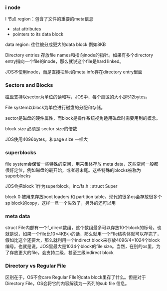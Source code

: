 ### i node

I 节点 region：包含了文件的重要的meta信息

- stat attributes
- pointers to its data block

data region: 往往被分成更大的data block 例如8KB

Directory entries 存放file names和指向inode的指针。如果有多个directory entry指向一个file的inode，那么就说这个file是hard linked。

JOS不使用inode，而是直接把file的meta info存在directory entry里面

### Sectors and Blocks

磁盘支持以sector为单位的读和写，JOS中，每个扇区的大小是512bytes。

File system以block为单位进行磁盘的分配和存储。

sector是磁盘的硬件属性，而block是操作系统视角适用磁盘时需要用到的概念。

block size 必须是 sector size的倍数

JOS使用4096bytes，和page size 一样大

### superblocks

file system会保留一些特殊的空间，用来集体存放 meta data，这些空间一般都很好定位，例如磁盘的最开始，或者最末尾。这些特殊的blocks被称为superblocks

JOS会把block 1作为superblock。inc/fs.h : struct Super

block 0 被用来存放boot loaders 和 partition table。现代的很多os会存放很多个sp block的copy，这样一旦一个失效了，另外的还可以用

### meta data

struct File内部有一个f_direct数组，这个数组最多可以存放10个block的标号。也就是说，如果一个file比10×4KB小的话，那么就用一个FIle结构体就可以存完了，假如比这个还要大，那么就利用一个indirect block来存放4096/4=1024个block编号。也就是说，JOS里最大是1034个block的file size。当然，在别的os里，为了存放更大的file，会支持二级，甚至三级indirect block

### Directory vs Regular File

区别在于，OS不会care Regular FIle的data block里存了什么。但是对于Directory File，OS会将它的内容解读为一系列的sub file 信息。



